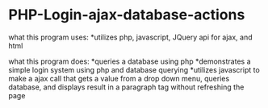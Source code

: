 # PHP-Login-ajax-database-actions

what this program uses:
    *utilizes php, javascript, JQuery api for ajax, and html
    
what this program does:
    *queries a database using php
    *demonstrates a simple login system using php and database querying
    *utilizes javascript to make a ajax call that gets a value from a drop down menu, queries database, and displays result in a paragraph      tag without refreshing the page
    
